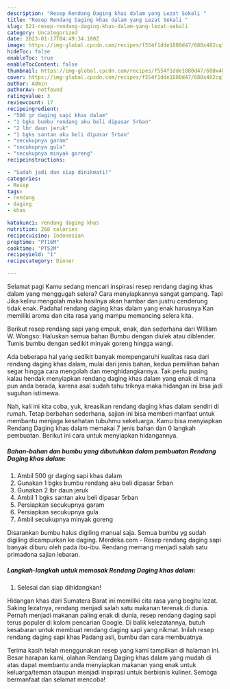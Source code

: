 ```yaml
---
description: "Resep Rendang Daging khas dalam yang Lezat Sekali "
title: "Resep Rendang Daging khas dalam yang Lezat Sekali "
slug: 521-resep-rendang-daging-khas-dalam-yang-lezat-sekali
category: Uncategorized
date: 2023-01-17T04:49:34.180Z
image: https://img-global.cpcdn.com/recipes/f554f1dde1880d47/680x482cq70/rendang-daging-khas-dalam-foto-resep-utama.jpg
hideToc: false
enableToc: true
enableTocContent: false
thumbnail: https://img-global.cpcdn.com/recipes/f554f1dde1880d47/680x482cq70/rendang-daging-khas-dalam-foto-resep-utama.jpg
cover: https://img-global.cpcdn.com/recipes/f554f1dde1880d47/680x482cq70/rendang-daging-khas-dalam-foto-resep-utama.jpg
author: Admin
authorAv: notfound
ratingvalue: 3
reviewcount: 17
recipeingredient:
- "500 gr daging sapi khas dalam"
- "1 bgks bumbu rendang aku beli dipasar 5rban"
- "2 lbr daun jeruk"
- "1 bgks santan aku beli dipasar 5rban"
- "secukupnya garam"
- "secukupnya gula"
- "secukupnya minyak goreng"
recipeinstructions:

- "Sudah jadi dan siap dinikmati!"
categories:
- Resep
tags:
- rendang
- daging
- khas

katakunci: rendang daging khas 
nutrition: 268 calories
recipecuisine: Indonesian
preptime: "PT16M"
cooktime: "PT52M"
recipeyield: "1"
recipecategory: Dinner

---
```



Selamat pagi Kamu sedang mencari inspirasi resep rendang daging khas dalam yang menggugah selera? Cara menyiapkannya sangat gampang. Tapi Jika keliru mengolah maka hasilnya akan hambar dan justru cenderung tidak enak. Padahal rendang daging khas dalam yang enak harusnya Kan memiliki aroma dan cita rasa yang mampu memancing selera kita.


Berikut resep rendang sapi yang empuk, enak, dan sederhana dari William W. Wongso: Haluskan semua bahan Bumbu dengan diulek atau diblender. Tumis bumbu dengan sedikit minyak goreng hingga wangi.

Ada beberapa hal yang sedikit banyak mempengaruhi kualitas rasa dari rendang daging khas dalam, mulai dari jenis bahan, kedua pemilihan bahan segar hingga cara mengolah dan menghidangkannya. Tak perlu pusing kalau hendak menyiapkan rendang daging khas dalam yang enak di mana pun anda berada, karena asal sudah tahu triknya maka hidangan ini bisa jadi suguhan istimewa.


Nah, kali ini kita coba, yuk, kreasikan rendang daging khas dalam sendiri di rumah. Tetap berbahan sederhana, sajian ini bisa memberi manfaat untuk membantu menjaga kesehatan tubuhmu sekeluarga. Kamu bisa menyiapkan Rendang Daging khas dalam memakai 7 jenis bahan dan 0 langkah pembuatan. Berikut ini cara untuk menyiapkan hidangannya.

<!--inarticleads1-->

##### Bahan-bahan dan bumbu yang dibutuhkan dalam pembuatan Rendang Daging khas dalam:

1. Ambil 500 gr daging sapi khas dalam
1. Gunakan 1 bgks bumbu rendang aku beli dipasar 5rban
1. Gunakan 2 lbr daun jeruk
1. Ambil 1 bgks santan aku beli dipasar 5rban
1. Persiapkan secukupnya garam
1. Persiapkan secukupnya gula
1. Ambil secukupnya minyak goreng


Disarankan bumbu halus digiling manual saja. Semua bumbu yg sudah digiling dicampurkan ke daging. Merdeka.com - Resep rendang daging sapi banyak diburu oleh pada ibu-ibu. Rendang memang menjadi salah satu primadona sajian lebaran. 

<!--inarticleads2-->

##### Langkah-langkah untuk memasak Rendang Daging khas dalam:


1. Selesai dan siap dihidangkan!

Hidangan khas dari Sumatera Barat ini memiliki cita rasa yang begitu lezat. Saking lezatnya, rendang menjadi salah satu makanan terenak di dunia. Pernah menjadi makanan paling enak di dunia, resep rendang daging sapi terus populer di kolom pencarian Google. Di balik kelezatannya, butuh kesabaran untuk membuat rendang daging sapi yang nikmat. Inilah resep rendang daging sapi khas Padang asli, bumbu dan cara membuatnya. 

Terima kasih telah menggunakan resep yang kami tampilkan di halaman ini. Besar harapan kami, olahan Rendang Daging khas dalam yang mudah di atas dapat membantu anda menyiapkan makanan yang enak untuk keluarga/teman ataupun menjadi inspirasi untuk berbisnis kuliner. Semoga bermanfaat dan selamat mencoba!
